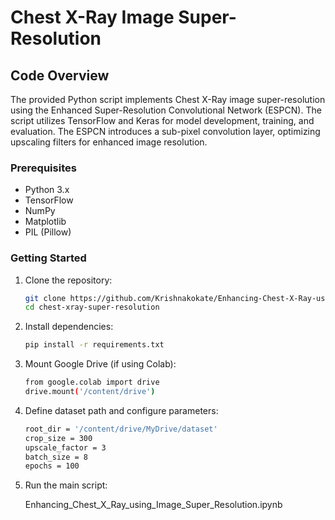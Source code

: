 # Chest X-Ray Image Super-Resolution

## Code Overview

The provided Python script implements Chest X-Ray image super-resolution using the Enhanced Super-Resolution Convolutional Network (ESPCN). The script utilizes TensorFlow and Keras for model development, training, and evaluation. The ESPCN introduces a sub-pixel convolution layer, optimizing upscaling filters for enhanced image resolution.

### Prerequisites

- Python 3.x
- TensorFlow
- NumPy
- Matplotlib
- PIL (Pillow)

### Getting Started

1. Clone the repository:

   ```bash
   git clone https://github.com/Krishnakokate/Enhancing-Chest-X-Ray-using-Image-Super-Resolution-.git
   cd chest-xray-super-resolution

2. Install dependencies:

   ```bash
   pip install -r requirements.txt


3. Mount Google Drive (if using Colab):

   ```bash
   from google.colab import drive
   drive.mount('/content/drive')
   
5. Define dataset path and configure parameters:

   ```bash
   root_dir = '/content/drive/MyDrive/dataset'
   crop_size = 300
   upscale_factor = 3
   batch_size = 8
   epochs = 100

6. Run the main script:

   Enhancing_Chest_X_Ray_using_Image_Super_Resolution.ipynb
